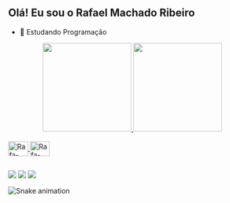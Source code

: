 ## Olá! Eu sou o Rafael Machado Ribeiro

- 🌱 Estudando Programação

<div align="center">
  <a href="https://github.com/RafaelMachadoRibeiro">
  <img height="180em" src="https://github-readme-stats.vercel.app/api?username=RafaelMachadoRibeiro&show_icons=true&theme=dark&include_all_commits=true&count_private=true"/>
  <img height="180em" src="https://github-readme-stats.vercel.app/api/top-langs/?username=RafaelMachadoRibeiro&layout=compact&langs_count=7&theme=dark"/>
</div>
  <div style="display: inline_block"><br>
  <img align="center" alt="Rafa-JAVA" height="30" width="40" src="https://cdn.jsdelivr.net/gh/devicons/devicon/icons/java/java-original.svg">   
  <img align="center" alt="Rafa-PYTHON" height="30" width="40" src="https://cdn.jsdelivr.net/gh/devicons/devicon/icons/python/python-original.svg" />
          
                    
</div>
  
  ##
  
  <div> 
  <a href="https://instagram.com/rafaelmr20" target="_blank"><img src="https://img.shields.io/badge/-Instagram-%23E4405F?style=for-the-badge&logo=instagram&logoColor=white" target="_blank"></a>
  <a href = "mailto:machadoribeirorafael@protonmail.com"><img src="https://img.shields.io/badge/ProtonMail-8B89CC?style=for-the-badge&logo=protonmail&logoColor=white"target="_blank"></a>
  <a href = "https://www.linkedin.com/in/rafael-machado-ribeiro-047233244"><img src="https://img.shields.io/badge/LinkedIn-0077B5?style=for-the-badge&logo=linkedin&logoColor=white
"target="_blank"></a>

          
 </div>

 ![Snake animation](https://github.com/RafaelMachadoRibeiro/RafaelMachadoRibeiro/blob/output/github-contribution-grid-snake.svg)
